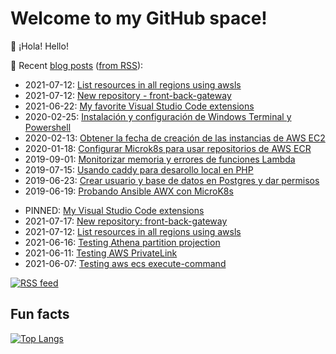 # Welcome to my GitHub space!

👋 ¡Hola! Hello!

:memo: Recent [blog posts](https://blog.okelet.com) ([from RSS](https://feedly.com/i/subscription/feed%2Fhttps%3A%2F%2Fblog.okelet.com%2Findex.xml)):

<!-- BLOG-POST-LIST:START -->
* 2021-07-12: [List resources in all regions using awsls](https://blog.okelet.com/post/2021/07/list-resources-in-all-regions-using-awsls/)
* 2021-07-12: [New repository - front-back-gateway](https://blog.okelet.com/post/2021/07/new-repository-front-back-gateway/)
* 2021-06-22: [My favorite Visual Studio Code extensions](https://blog.okelet.com/post/2021/06/my-favorite-visual-studio-code-extensions/)
* 2020-02-25: [Instalación y configuración de Windows Terminal y Powershell](https://blog.okelet.com/post/2020/02/instalaci%C3%B3n-y-configuraci%C3%B3n-de-windows-terminal-y-powershell/)
* 2020-02-13: [Obtener la fecha de creación de las instancias de AWS EC2](https://blog.okelet.com/post/2020/02/obtener-la-fecha-de-creaci%C3%B3n-de-las-instancias-de-aws-ec2/)
* 2020-01-18: [Configurar Microk8s para usar repositorios de AWS ECR](https://blog.okelet.com/post/2020/01/configurar-microk8s-para-usar-repositorios-de-aws-ecr/)
* 2019-09-01: [Monitorizar memoria y errores de funciones Lambda](https://blog.okelet.com/post/2019/09/monitorizar-memoria-y-errores-de-funciones-lambda/)
* 2019-07-15: [Usando caddy para desarollo local en PHP](https://blog.okelet.com/post/2019/07/usando-caddy-para-desarollo-local-en-php/)
* 2019-06-23: [Crear usuario y base de datos en Postgres y dar permisos](https://blog.okelet.com/post/2019/06/crear-usuario-y-base-de-datos-en-postgres-y-dar-permisos/)
* 2019-06-19: [Probando Ansible AWX con MicroK8s](https://blog.okelet.com/post/2019/06/probando-ansible-awx-con-microk8s/)

<!-- BLOG-POST-LIST:END -->

* PINNED: [My Visual Studio Code extensions](https://gist.github.com/okelet/51b1964f47c2fbeede9753f57b99fb44)
* 2021-07-17: [New repository: front-back-gateway](https://gist.github.com/okelet/af4ee891225a9c042a2e4ccbc668862d)
* 2021-07-12: [List resources in all regions using awsls](https://gist.github.com/okelet/125f74edc77305f661a2509b3854368e)
* 2021-06-16: [Testing Athena partition projection](https://gist.github.com/okelet/ba9a5b98233362a96f22c33c465289dd)
* 2021-06-11: [Testing AWS PrivateLink](https://gist.github.com/okelet/f4bf0643c166d8c7033037daffb51972)
* 2021-06-07: [Testing aws ecs execute-command](https://gist.github.com/okelet/2b3364fa18ce74f39b43b6ce8f31cccc)

[![RSS feed](https://img.shields.io/badge/rss-subscribe_to_my_gist_feed-green)](https://gist.github.com/okelet.atom)

## Fun facts

[![Top Langs](https://github-readme-stats.vercel.app/api/top-langs/?username=okelet&layout=compact&exclude_repo=okelet.github.io)](https://github.com/okelet)
